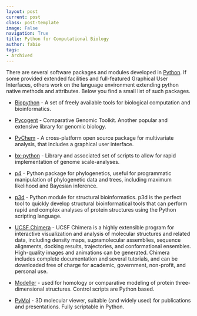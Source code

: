 ```yaml
---
layout: post
current: post
class: post-template
image: False
navigation: True
title: Python for Computational Biology
author: fabio
tags:
- Archived
---
```


There are several software packages and modules developed in [Python](http://www.python.org/). If some provided extended facilities and full-featured Graphical User Interfaces, others work on the language environment extending python native methods and attributes. Below you find a small list of such packages.  

* [Biopython](http://biopython.org/wiki/Main_Page) - A set of freely available tools for biological computation and bioinformatics.

* [Pycogent](http://pycogent.sourceforge.net/) - Comparative Genomic Toolkit. Another popular and extensive library for genomic biology.

* [PyChem](http://pychem.sourceforge.net/) - A cross-platform open source package for multivariate analysis, that includes a graphical user interface.

* [bx-python](https://bitbucket.org/james_taylor/bx-python/wiki/Home) - Library and associated set of scripts to allow for rapid implementation of genome scale-analyses.

* [p4](http://www.bmnh.org/web_users/pf/p4.html) - Python package for phylogenetics, useful for programmatic manipulation of phylogenetic data and trees, including maximum likelihood and Bayesian inference.

* [p3d](http://p3d.fufezan.net/) - Python module for structural bioinformatics. p3d is the perfect tool to quickly develop structural bioinformatical tools that can perform rapid and complex analyses of protein structures using the Python scripting language.

* [UCSF Chimera](http://www.cgl.ucsf.edu/chimera/) - UCSF Chimera is a highly extensible program for interactive visualization and analysis of molecular structures and related data, including density maps, supramolecular assemblies, sequence alignments, docking results, trajectories, and conformational ensembles. High-quality images and animations can be generated. Chimera includes complete documentation and several tutorials, and can be downloaded free of charge for academic, government, non-profit, and personal use.

* [Modeller](http://salilab.org/modeller/) - used for homology or comparative modeling of protein three-dimensional structures. Control scripts are Python based.

* [PyMol](http://www.pymol.org/) - 3D molecular viewer, suitable (and widely used) for publications and presentations. Fully scriptable in Python.
